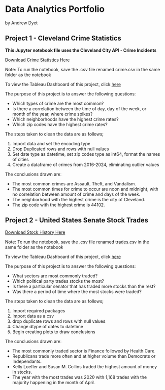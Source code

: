# Data Analytics Portfolio
by Andrew Dyet


## Project 1 - Cleveland Crime Statistics

**This Jupyter notebook file uses the Cleveland City API - Crime Incidents**

[Download Crime Statistics Here](https://data.clevelandohio.gov/datasets/c749e34199c1425cbbc5959308658ec3_0/explore?location=41.370816%2C-81.632583%2C10.60)

Note: To run the notebook, save the .csv file renamed crime.csv in the same folder as the notebook

To view the Tableau Dashboard of this project, click [here](https://public.tableau.com/shared/8RHS7Z26R?:display_count=n&:origin=viz_share_link)

The purpose of this project is to answer the following questions: 
- Which types of crime are the most common?
- Is there a correlation between the time of day, day of the week, or month of the year, where crime spikes?
- Which neighborhoods have the highest crime rates?
- Which zip codes have the highest crime rates?

The steps taken to clean the data are as follows;

1. Import data and set the encoding type
2. Drop Duplicated rows and rows with null values
3. Set date type as datetime, set zip codes type as int64, format the names of cities
4. Create a dataframe of crimes from 2016-2024, eliminating outlier values

The conclusions drawn are: 

- The most common crimes are Assault, Theft, and Vandalism.
- The most common times for crime to occur are noon and midnight, with no correlation between amount of crime and days of the week.
- The neighborhood with the highest crime is the city of Cleveland.
- The zip code with the highest crime is 44102.

## Project 2 - United States Senate Stock Trades

[Download Stock History Here](https://senatestockwatcher.com/api)

Note: To run the notebook, save the .csv file renamed trades.csv in the same folder as the notebook

To view the Tableau Dashboard of this project, click [here](https://public.tableau.com/views/SenateStockTrades/Dashboard1?:language=en-US&:sid=&:display_count=n&:origin=viz_share_link)

The purpose of this project is to answer the following questions: 
- What sectors are most commonly traded?
- Which political party trades stocks the most?
- Is there a particular senator that has traded more stocks than the rest?
- Was there a period of time where the most stocks were traded?

The steps taken to clean the data are as follows;

1. Import required packages
2. Import data as a csv
3. drop duplicate rows and rows with null values
4. Change dtype of dates to datetime
5. Begin creating plots to draw conclusions

The conclusions drawn are:

- The most commonly traded sector is Finance followed by Health Care.
- Republicans trade more often and at higher volume than Democrats or Independants.
- Kelly Loefler and Susan M. Collins traded the highest amount of money in stocks.
- The year with the most trades was 2020 with 1,168 trades with the majority happening in the month of April.
  
